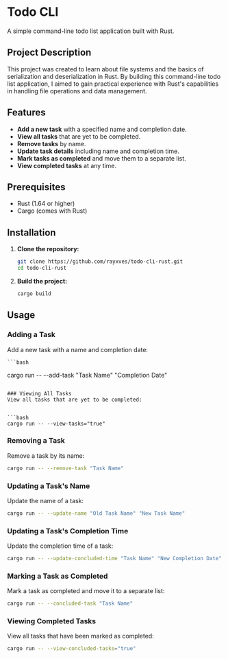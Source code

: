 # Todo CLI

A simple command-line todo list application built with Rust. 

## Project Description

This project was created to learn about file systems and the basics of serialization and deserialization in Rust. By building this command-line todo list application, I aimed to gain practical experience with Rust's capabilities in handling file operations and data management.

## Features

- **Add a new task** with a specified name and completion date.
- **View all tasks** that are yet to be completed.
- **Remove tasks** by name.
- **Update task details** including name and completion time.
- **Mark tasks as completed** and move them to a separate list.
- **View completed tasks** at any time.

## Prerequisites

- Rust (1.64 or higher)
- Cargo (comes with Rust)

## Installation

1. **Clone the repository:**

    ```bash
    git clone https://github.com/rayxves/todo-cli-rust.git 
    cd todo-cli-rust
    ```

2. **Build the project:**

    ```bash
    cargo build
    ```

## Usage

### Adding a Task
Add a new task with a name and completion date:

    ```bash
cargo run -- --add-task "Task Name" "Completion Date"
```

### Viewing All Tasks
View all tasks that are yet to be completed:


```bash
cargo run -- --view-tasks="true"
```

### Removing a Task
Remove a task by its name:


```bash
cargo run -- --remove-task "Task Name"
```

### Updating a Task's Name
Update the name of a task:

```bash
cargo run -- --update-name "Old Task Name" "New Task Name"
```

### Updating a Task's Completion Time
Update the completion time of a task:


```bash
cargo run -- --update-concluded-time "Task Name" "New Completion Date"
```

### Marking a Task as Completed
Mark a task as completed and move it to a separate list:

```bash
cargo run -- --concluded-task "Task Name"
```

### Viewing Completed Tasks
View all tasks that have been marked as completed:

 ```bash
cargo run -- --view-concluded-tasks="true"
```
